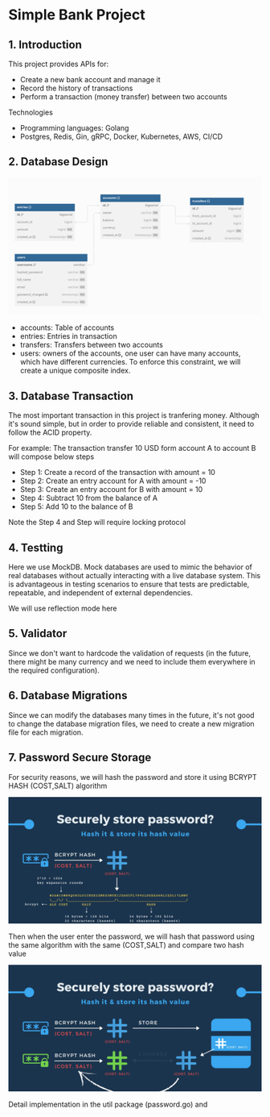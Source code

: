 # Simple Bank Project

## 1. Introduction
This project provides APIs for:
- Create a new bank account and manage it
- Record the history of transactions
- Perform a transaction (money transfer) between two accounts

Technologies
- Programming languages: Golang
- Postgres, Redis, Gin, gRPC, Docker, Kubernetes, AWS, CI/CD
## 2. Database Design
![Alt text](image-1.png)

- accounts: Table of accounts
- entries: Entries in transaction
- transfers: Transfers between two accounts
- users: owners of the accounts, one user can have many accounts, which have different currencies. To enforce this constraint, we will create a unique composite index. 

## 3. Database Transaction

The most important transaction in this project is tranfering money. Although it's sound simple, but in order to provide reliable and consistent, it need to follow the ACID property.

For example: The transaction transfer 10 USD form account A to account B will compose below steps
- Step 1: Create a record of the transaction with amount = 10
- Step 2: Create an entry account for A with amount = -10
- Step 3: Create an entry account for B with amount = 10
- Step 4: Subtract 10 from the balance of A
- Step 5: Add 10 to the balance of B

Note the Step 4 and Step will require locking protocol

## 4. Testting
Here we use MockDB. Mock databases are used to mimic the behavior of real databases without actually interacting with a live database system. This is advantageous in testing scenarios to ensure that tests are predictable, repeatable, and independent of external dependencies.

We will use reflection mode here

## 5. Validator

Since we don't want to hardcode the validation of requests (in the future, there might be many currency and we need to include them everywhere in the required configuration). 

## 6. Database Migrations
 
 Since we can modify the databases many times in the future, it's not good to change the database migration files, we need to create a new migration file for each migration.

## 7. Password Secure Storage

For security reasons, we will hash the password and store it using BCRYPT HASH (COST,SALT) algorithm

![Alt text](image-2.png)

Then when the user enter the password, we will hash that password using the same algorithm with the same (COST,SALT) and compare two hash value

![Alt text](image-3.png)

Detail implementation in the util package (password.go) and 